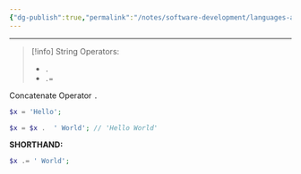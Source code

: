 ```yaml
---
{"dg-publish":true,"permalink":"/notes/software-development/languages-and-frameworks/web-development/backend/php/01-procedural/03-operators/03-string-operators/","tags":["programming","php","webdevelopment","backend"],"created":"2025-07-13T15:24:51.263+08:00"}
---
```



--- 
>[!info] String Operators:
> - `.`
> - `.=`


Concatenate Operator `.`
```php
$x = 'Hello';

$x = $x .  ' World'; // 'Hello World'
```

__SHORTHAND:__
```php
$x .= ' World';
```